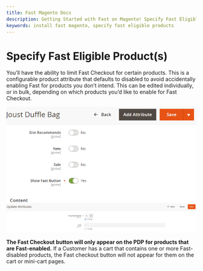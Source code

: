 ```yaml
---
title: Fast Magento Docs
description: Getting Started with Fast on Magento! Specify Fast Eligible Product(s)
keywords: install fast magento, specify fast eligible products
---
```


# Specify Fast Eligible Product(s)

You’ll have the ability to limit Fast Checkout for certain products. This is a configurable product attribute that defaults to disabled to avoid accidentally enabling Fast for products you don’t intend. This can be edited individually, or in bulk, depending on which products you’d like to enable for Fast Checkout.

<img src="./images/image2.png"/>

<img src="./images/image8.png"/>

**The Fast Checkout button will only appear on the PDP for products that are Fast-enabled.** If a Customer has a cart that contains one or more Fast-disabled products, the Fast checkout button will not appear for them on the cart or mini-cart pages.
